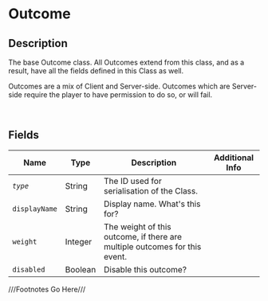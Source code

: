 Outcome
============= 

## Description

The base Outcome class. All Outcomes extend from this class, and as a result, have all the fields defined in this Class as well.

Outcomes are a mix of Client and Server-side. Outcomes which are Server-side require the player to have permission to do so, or will fail.


<br />

## Fields

| Name     | Type   | Description | Additional Info |
| -------- | ------ | ----------- | --------------- |
| *`type`* | String |      The ID used for serialisation of the Class.       |                 |
| `displayName` | String |      Display name. What's this for?       |                 |
| `weight` | Integer |      The weight of this outcome, if there are multiple outcomes for this event.       |                 |
| `disabled` | Boolean |      Disable this outcome?       |                 |

///Footnotes Go Here///

[^-1]: Fields in *italics* are required for the Object to be valid.  
